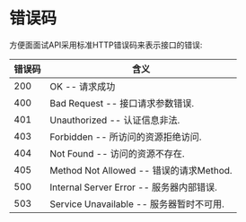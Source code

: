 # 错误码

方便面面试API采用标准HTTP错误码来表示接口的错误:


错误码 | 含义
---------- | -------
200 | OK -- 请求成功
400 | Bad Request -- 接口请求参数错误.
401 | Unauthorized -- 认证信息非法.
403 | Forbidden -- 所访问的资源拒绝访问.
404 | Not Found -- 访问的资源不存在.
405 | Method Not Allowed -- 错误的请求Method.
500 | Internal Server Error -- 服务器内部错误.
503 | Service Unavailable -- 服务器暂时不可用.

